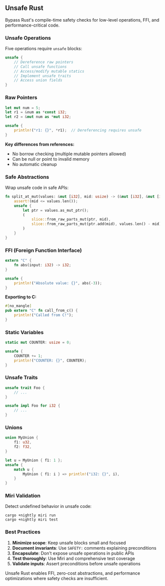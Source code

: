 ## Unsafe Rust

Bypass Rust's compile-time safety checks for low-level operations, FFI, and performance-critical code.

### Unsafe Operations

Five operations require `unsafe` blocks:

```rust
unsafe {
    // Dereference raw pointers
    // Call unsafe functions
    // Access/modify mutable statics  
    // Implement unsafe traits
    // Access union fields
}
```

### Raw Pointers

```rust
let mut num = 5;
let r1 = &num as *const i32;
let r2 = &mut num as *mut i32;

unsafe {
    println!("r1: {}", *r1);  // Dereferencing requires unsafe
}
```

**Key differences from references:**
- No borrow checking (multiple mutable pointers allowed)
- Can be null or point to invalid memory
- No automatic cleanup

### Safe Abstractions

Wrap unsafe code in safe APIs:

```rust
fn split_at_mut(values: &mut [i32], mid: usize) -> (&mut [i32], &mut [i32]) {
    assert!(mid <= values.len());
    unsafe {
        let ptr = values.as_mut_ptr();
        (
            slice::from_raw_parts_mut(ptr, mid),
            slice::from_raw_parts_mut(ptr.add(mid), values.len() - mid),
        )
    }
}
```

### FFI (Foreign Function Interface)

```rust
extern "C" {
    fn abs(input: i32) -> i32;
}

unsafe {
    println!("Absolute value: {}", abs(-3));
}
```

**Exporting to C:**
```rust
#[no_mangle]
pub extern "C" fn call_from_c() {
    println!("Called from C!");
}
```

### Static Variables

```rust
static mut COUNTER: usize = 0;

unsafe {
    COUNTER += 1;
    println!("COUNTER: {}", COUNTER);
}
```

### Unsafe Traits

```rust
unsafe trait Foo {
    // ...
}

unsafe impl Foo for i32 {
    // ...
}
```

### Unions

```rust
union MyUnion {
    f1: u32,
    f2: f32,
}

let u = MyUnion { f1: 1 };
unsafe {
    match u {
        MyUnion { f1: i } => println!("i32: {}", i),
    }
}
```

### Miri Validation

Detect undefined behavior in unsafe code:

```console
cargo +nightly miri run
cargo +nightly miri test
```

### Best Practices

1. **Minimize scope**: Keep unsafe blocks small and focused
2. **Document invariants**: Use `SAFETY:` comments explaining preconditions  
3. **Encapsulate**: Don't expose unsafe operations in public APIs
4. **Test thoroughly**: Use Miri and comprehensive test coverage
5. **Validate inputs**: Assert preconditions before unsafe operations

Unsafe Rust enables FFI, zero-cost abstractions, and performance optimizations where safety checks are insufficient.

[dangling-references]: ch04-02-references-and-borrowing.html#dangling-references
[ABI]: ../reference/items/external-blocks.html#abi
[differences-between-variables-and-constants]: ch03-01-variables-and-mutability.html#constants
[extensible-concurrency-with-the-sync-and-send-traits]: ch16-04-extensible-concurrency-sync-and-send.html#extensible-concurrency-with-the-sync-and-send-traits
[the-slice-type]: ch04-03-slices.html#the-slice-type
[unions]: ../reference/items/unions.html
[miri]: https://github.com/rust-lang/miri
[editions]: appendix-05-editions.html
[nightly]: appendix-07-nightly-rust.html
[nomicon]: https://doc.rust-lang.org/nomicon/

